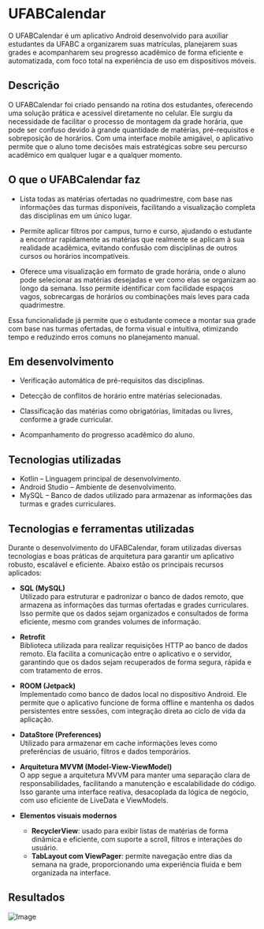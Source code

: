 # UFABCalendar

O UFABCalendar é um aplicativo Android desenvolvido para auxiliar estudantes da UFABC a organizarem suas matrículas, planejarem suas grades e acompanharem seu progresso acadêmico de forma eficiente e automatizada, com foco total na experiência de uso em dispositivos móveis.

## Descrição

O UFABCalendar foi criado pensando na rotina dos estudantes, oferecendo uma solução prática e acessível diretamente no celular. Ele surgiu da necessidade de facilitar o processo de montagem da grade horária, que pode ser confuso devido à grande quantidade de matérias, pré-requisitos e sobreposição de horários. Com uma interface mobile amigável, o aplicativo permite que o aluno tome decisões mais estratégicas sobre seu percurso acadêmico em qualquer lugar e a qualquer momento.

## O que o UFABCalendar faz
- Lista todas as matérias ofertadas no quadrimestre, com base nas informações das turmas disponíveis, facilitando a visualização completa das disciplinas em um único lugar.

- Permite aplicar filtros por campus, turno e curso, ajudando o estudante a encontrar rapidamente as matérias que realmente se aplicam à sua realidade acadêmica, evitando confusão com disciplinas de outros cursos ou horários incompatíveis.

- Oferece uma visualização em formato de grade horária, onde o aluno pode selecionar as matérias desejadas e ver como elas se organizam ao longo da semana. Isso permite identificar com facilidade espaços vagos, sobrecargas de horários ou combinações mais leves para cada quadrimestre.

Essa funcionalidade já permite que o estudante comece a montar sua grade com base nas turmas ofertadas, de forma visual e intuitiva, otimizando tempo e reduzindo erros comuns no planejamento manual.

## Em desenvolvimento

- Verificação automática de pré-requisitos das disciplinas.

- Detecção de conflitos de horário entre matérias selecionadas.

- Classificação das matérias como obrigatórias, limitadas ou livres, conforme a grade curricular.

- Acompanhamento do progresso acadêmico do aluno.

## Tecnologias utilizadas

- Kotlin – Linguagem principal de desenvolvimento.
- Android Studio – Ambiente de desenvolvimento.
- MySQL – Banco de dados utilizado para armazenar as informações das turmas e grades curriculares.

## Tecnologias e ferramentas utilizadas

Durante o desenvolvimento do UFABCalendar, foram utilizadas diversas tecnologias e boas práticas de arquitetura para garantir um aplicativo robusto, escalável e eficiente. Abaixo estão os principais recursos aplicados:

- **SQL (MySQL)**  
  Utilizado para estruturar e padronizar o banco de dados remoto, que armazena as informações das turmas ofertadas e grades curriculares. Isso permite que os dados sejam organizados e consultados de forma eficiente, mesmo com grandes volumes de informação.

- **Retrofit**  
  Biblioteca utilizada para realizar requisições HTTP ao banco de dados remoto. Ela facilita a comunicação entre o aplicativo e o servidor, garantindo que os dados sejam recuperados de forma segura, rápida e com tratamento de erros.

- **ROOM (Jetpack)**  
  Implementado como banco de dados local no dispositivo Android. Ele permite que o aplicativo funcione de forma offline e mantenha os dados persistentes entre sessões, com integração direta ao ciclo de vida da aplicação.

- **DataStore (Preferences)**  
  Utilizado para armazenar em cache informações leves como preferências de usuário, filtros e dados temporários. 

- **Arquitetura MVVM (Model-View-ViewModel)**  
  O app segue a arquitetura MVVM para manter uma separação clara de responsabilidades, facilitando a manutenção e escalabilidade do código. Isso garante uma interface reativa, desacoplada da lógica de negócio, com uso eficiente de LiveData e ViewModels.

- **Elementos visuais modernos**  
  - **RecyclerView**: usado para exibir listas de matérias de forma dinâmica e eficiente, com suporte a scroll, filtros e interações do usuário.  
  - **TabLayout com ViewPager**: permite navegação entre dias da semana na grade, proporcionando uma experiência fluida e bem organizada na interface.

## Resultados
  
![Image](https://github.com/user-attachments/assets/45cf5b16-541d-4d6b-9031-a697847c8a01)
